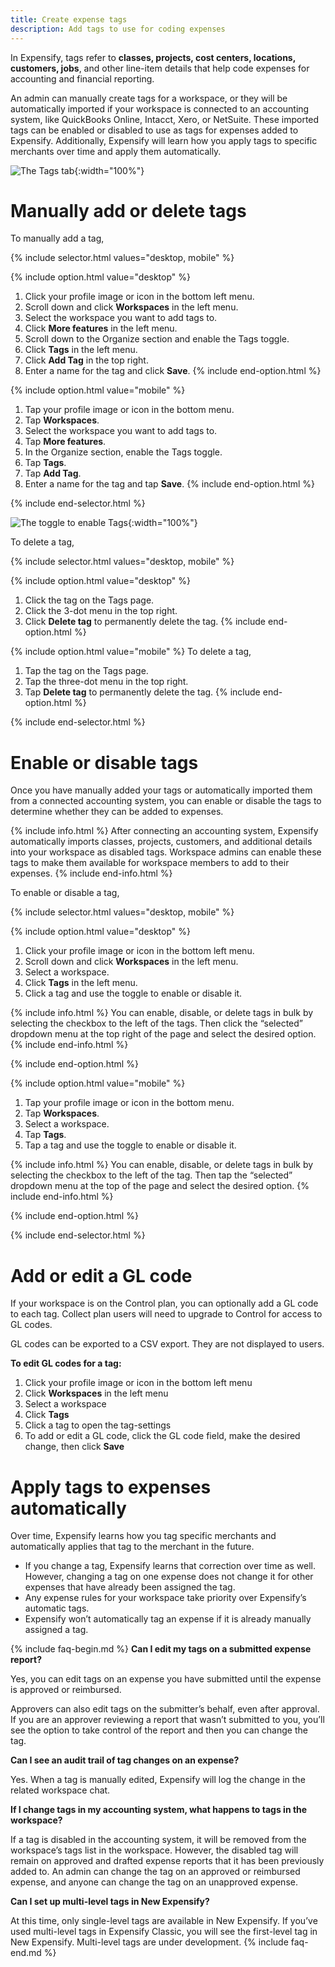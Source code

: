 ```yaml
---
title: Create expense tags
description: Add tags to use for coding expenses
---
```

<div id="new-expensify" markdown="1">

In Expensify, tags refer to **classes, projects, cost centers, locations, customers, jobs**, and other line-item details that help code expenses for accounting and financial reporting.

An admin can manually create tags for a workspace, or they will be automatically imported if your workspace is connected to an accounting system, like QuickBooks Online, Intacct, Xero, or NetSuite. These imported tags can be enabled or disabled to use as tags for expenses added to Expensify. Additionally, Expensify will learn how you apply tags to specific merchants over time and apply them automatically.

![The Tags tab]({{site.url}}/assets/images/ExpensifyHelp_R4_Tags_2.png){:width="100%"}

# Manually add or delete tags

To manually add a tag,

{% include selector.html values="desktop, mobile" %}

{% include option.html value="desktop" %}
1. Click your profile image or icon in the bottom left menu.
2. Scroll down and click **Workspaces** in the left menu. 
3. Select the workspace you want to add tags to. 
4. Click **More features** in the left menu.
5. Scroll down to the Organize section and enable the Tags toggle.
6. Click **Tags** in the left menu.
7. Click **Add Tag** in the top right. 
8. Enter a name for the tag and click **Save**.
{% include end-option.html %}

{% include option.html value="mobile" %}
1. Tap your profile image or icon in the bottom menu.
2. Tap **Workspaces**. 
3. Select the workspace you want to add tags to.
4. Tap **More features**.
5. In the Organize section, enable the Tags toggle. 
6. Tap **Tags**.
7. Tap **Add Tag**. 
8. Enter a name for the tag and tap **Save**. 
{% include end-option.html %}

{% include end-selector.html %}

![The toggle to enable Tags]({{site.url}}/assets/images/ExpensifyHelp_R4_Tags_1.png){:width="100%"}

To delete a tag, 

{% include selector.html values="desktop, mobile" %}

{% include option.html value="desktop" %}
1. Click the tag on the Tags page. 
2. Click the 3-dot menu in the top right. 
3. Click **Delete tag** to permanently delete the tag. 
{% include end-option.html %}

{% include option.html value="mobile" %}
To delete a tag, 
1. Tap the tag on the Tags page. 
2. Tap the three-dot menu in the top right. 
3. Tap **Delete tag** to permanently delete the tag.
{% include end-option.html %}

{% include end-selector.html %}
 
# Enable or disable tags

Once you have manually added your tags or automatically imported them from a connected accounting system, you can enable or disable the tags to determine whether they can be added to expenses. 

{% include info.html %}
After connecting an accounting system, Expensify automatically imports classes, projects, customers, and additional details into your workspace as disabled tags. Workspace admins can enable these tags to make them available for workspace members to add to their expenses.
{% include end-info.html %}

To enable or disable a tag, 

{% include selector.html values="desktop, mobile" %}

{% include option.html value="desktop" %}
1. Click your profile image or icon in the bottom left menu.
2. Scroll down and click **Workspaces** in the left menu. 
3. Select a workspace. 
4. Click **Tags** in the left menu.
5. Click a tag and use the toggle to enable or disable it.

{% include info.html %}
You can enable, disable, or delete tags in bulk by selecting the checkbox to the left of the tags. Then click the “selected” dropdown menu at the top right of the page and select the desired option.
{% include end-info.html %}

{% include end-option.html %}

{% include option.html value="mobile" %}
1. Tap your profile image or icon in the bottom menu.
2. Tap **Workspaces**. 
3. Select a workspace. 
4. Tap **Tags**.
5. Tap a tag and use the toggle to enable or disable it. 

{% include info.html %}
You can enable, disable, or delete tags in bulk by selecting the checkbox to the left of the tag. Then tap the “selected” dropdown menu at the top of the page and select the desired option.
{% include end-info.html %}

{% include end-option.html %}

{% include end-selector.html %} 

# Add or edit a GL code

If your workspace is on the Control plan, you can optionally add a GL code to each tag. Collect plan users will need to upgrade to Control for access to GL codes.

GL codes can be exported to a CSV export. They are not displayed to users.

**To edit GL codes for a tag:**

1. Click your profile image or icon in the bottom left menu
2. Click **Workspaces** in the left menu
3. Select a workspace
4. Click **Tags**
5. Click a tag to open the tag-settings
6. To add or edit a GL code, click the GL code field, make the desired change, then click **Save**

# Apply tags to expenses automatically

Over time, Expensify learns how you tag specific merchants and automatically applies that tag to the merchant in the future. 
- If you change a tag, Expensify learns that correction over time as well. However, changing a tag on one expense does not change it for other expenses that have already been assigned the tag.
- Any expense rules for your workspace take priority over Expensify’s automatic tags. 
- Expensify won’t automatically tag an expense if it is already manually assigned a tag. 

{% include faq-begin.md %}
**Can I edit my tags on a submitted expense report?**

Yes, you can edit tags on an expense you have submitted until the expense is approved or reimbursed. 

Approvers can also edit tags on the submitter’s behalf, even after approval. If you are an approver reviewing a report that wasn’t submitted to you, you’ll see the option to take control of the report and then you can change the tag. 

**Can I see an audit trail of tag changes on an expense?** 

Yes. When a tag is manually edited, Expensify will log the change in the related workspace chat. 

**If I change tags in my accounting system, what happens to tags in the workspace?**

If a tag is disabled in the accounting system, it will be removed from the workspace’s tags list in the workspace. However, the disabled tag will remain on approved and drafted expense reports that it has been previously added to. An admin can change the tag on an approved or reimbursed expense, and anyone can change the tag on an unapproved expense.

**Can I set up multi-level tags in New Expensify?**

At this time, only single-level tags are available in New Expensify. If you’ve used multi-level tags in Expensify Classic, you will see the first-level tag in New Expensify. Multi-level tags are under development.
{% include faq-end.md %}

</div>
